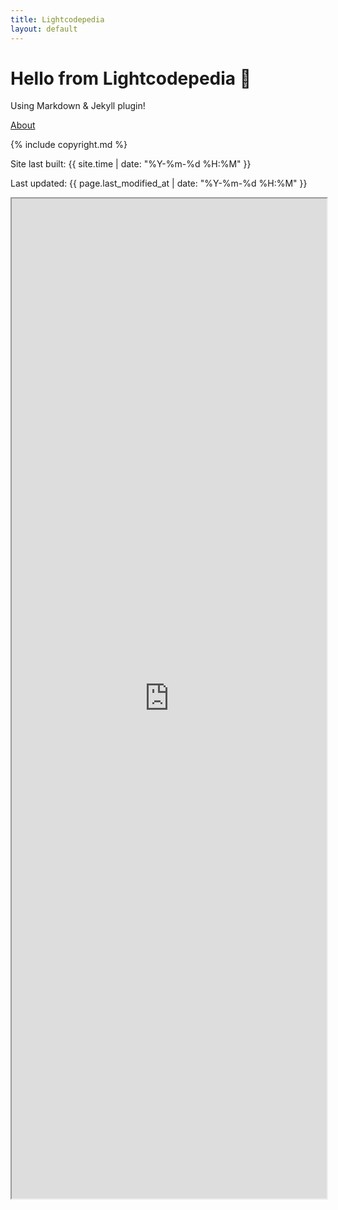 ```yaml
---
title: Lightcodepedia
layout: default
---
```


# Hello from Lightcodepedia 👋

Using Markdown & Jekyll plugin!

[About](about.md)

{% include copyright.md %}

Site last built: {{ site.time | date: "%Y-%m-%d %H:%M" }}

Last updated: {{ page.last_modified_at | date: "%Y-%m-%d %H:%M" }}

<p><iframe src="https://www.w3schools.com/mysql/trymysql.asp?filename=trysql_select_all" width="100%" height="1600" loading="lazy" allowfullscreen="allowfullscreen"></iframe></p>
